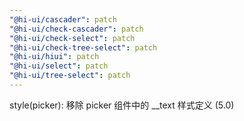 ```yaml
---
"@hi-ui/cascader": patch
"@hi-ui/check-cascader": patch
"@hi-ui/check-select": patch
"@hi-ui/check-tree-select": patch
"@hi-ui/hiui": patch
"@hi-ui/select": patch
"@hi-ui/tree-select": patch
---
```


style(picker): 移除 picker 组件中的 \_\_text 样式定义 (5.0)
